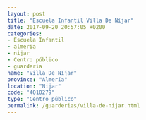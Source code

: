 ```yaml
---
layout: post
title: "Escuela Infantil Villa De Níjar"
date: 2017-09-20 20:57:05 +0200
categories:
- Escuela Infantil
- almeria
- nijar
- Centro público
- guarderia
name: "Villa De Níjar"
province: "Almería"
location: "Nijar"
code: "4010279"
type: "Centro público"
permalink: /guarderias/villa-de-nijar.html
---
```

